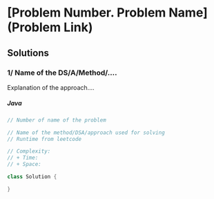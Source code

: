 <!-- problem:start -->
# [Problem Number. Problem Name](Problem Link)
## Solutions
<!-- solution:start -->
### 1/ Name of the DS/A/Method/....
<!-- tabs:start -->
Explanation of the approach....
##### Java
```java
// Number of name of the problem

// Name of the method/DSA/approach used for solving
// Runtime from leetcode

// Complexity:
// + Time:
// + Space:

class Solution {

}
```
<!-- tabs:end -->
<!-- solution:end -->
<!-- problem:end -->
